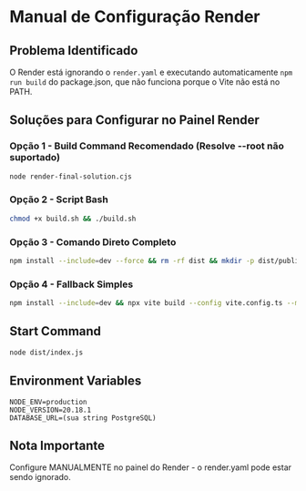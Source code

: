 # Manual de Configuração Render

## Problema Identificado
O Render está ignorando o `render.yaml` e executando automaticamente `npm run build` do package.json, que não funciona porque o Vite não está no PATH.

## Soluções para Configurar no Painel Render

### Opção 1 - Build Command Recomendado (Resolve --root não suportado)
```bash
node render-final-solution.cjs
```

### Opção 2 - Script Bash
```bash
chmod +x build.sh && ./build.sh
```

### Opção 3 - Comando Direto Completo
```bash
npm install --include=dev --force && rm -rf dist && mkdir -p dist/public && ./node_modules/.bin/vite build --config vite.config.ts --mode production && ./node_modules/.bin/esbuild server/index.ts --platform=node --packages=external --bundle --format=esm --outdir=dist --target=node20
```

### Opção 4 - Fallback Simples
```bash
npm install --include=dev && npx vite build --config vite.config.ts --mode production && npx esbuild server/index.ts --platform=node --packages=external --bundle --format=esm --outdir=dist --target=node20
```

## Start Command
```bash
node dist/index.js
```

## Environment Variables
```
NODE_ENV=production
NODE_VERSION=20.18.1
DATABASE_URL=(sua string PostgreSQL)
```

## Nota Importante
Configure MANUALMENTE no painel do Render - o render.yaml pode estar sendo ignorado.